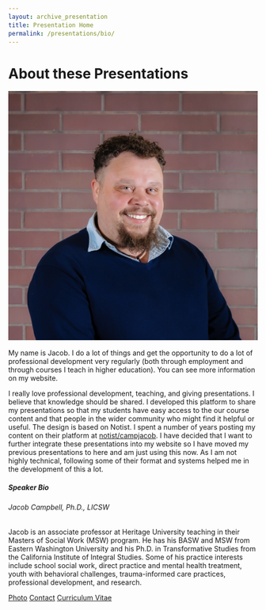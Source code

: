 ```yaml
---
layout: archive_presentation
title: Presentation Home
permalink: /presentations/bio/
---
```

<h1 class="fw-bolder text-center">About these Presentations</h1>


<div class="container">
<div class="row">
<div class="col-md-2"></div>
<div class="col-md-8">
	<div class=" col-md-3"><img src="/assets/media/jacob-campbell-bio-headshot.jpeg" class="img-fluid rounded mx-4 float-start" alt="A headshot photo of a man with curly hair, a blue shirt and sweater, standing in front of a brick wall. The man is Jacob Campbell."></div>
	<p>My name is Jacob. I do a lot of things and get the opportunity to do a lot of professional development very regularly (both through employment and through courses I teach in higher education). You can see more information on my website.</p>
	<p>I really love professional development, teaching, and giving presentations. I believe that knowledge should be shared. I developed this platform to share my presentations so that my students have easy access to the our course content and that people in the wider community who might find it helpful or useful. The design is based on Notist. I spent a number of years posting my content on their platform at <a href="https://noti.st/campjacob/">notist/campjacob</a>. I have decided that I want to further integrate these presentations into my website so I have moved my previous presentations to here and am just using this now. As I am not highly technical, following some of their format and systems helped me in the development of this a lot.</p>
</div>
<div class="row">
<div class="col-md-2"></div>
<div class="card col-md-8">
  <div class="card-body">
    <h5 class="card-title">Speaker Bio</h5>
    <h6 class="card-subtitle mb-2 text-body-secondary">Jacob Campbell, Ph.D., LICSW</h6>
    <p class="card-text">Jacob is an associate professor at Heritage University teaching in their Masters of Social Work (MSW) program. He has his BASW and MSW from Eastern Washington University and his Ph.D. in Transformative Studies from the California Institute of Integral Studies. Some of his practice interests include school social work, direct practice and mental health treatment, youth with behavioral challenges, trauma-informed care practices, professional development, and research.</p>
    <a href="/assets/media/jacob-campbell-bio-headshot.jpeg" class="card-link">Photo</a>
    <a href="https://jacobrcampbell.com/contact/" class="card-link">Contact</a>
    <a href="https://jacobrcampbell.com/cv/" class="card-link">Curriculum Vitae</a>
  </div>
</div>
</div>
</div>
</div>
